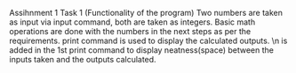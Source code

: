 Assihnment 1
Task 1 (Functionality of the program)
Two numbers are taken as input via input command, both are taken as integers.
Basic math operations are done with the numbers in the next steps as per the requirements.
print command is used to display the calculated outputs.
\n is added in the 1st print command to display neatness(space) between the inputs taken and the outputs calculated.
